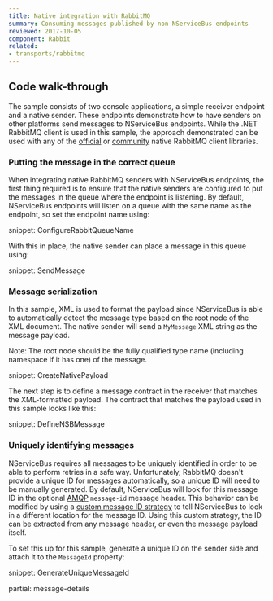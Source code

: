 ```yaml
---
title: Native integration with RabbitMQ
summary: Consuming messages published by non-NServiceBus endpoints
reviewed: 2017-10-05
component: Rabbit
related:
- transports/rabbitmq
---
```



## Code walk-through

The sample consists of two console applications, a simple receiver endpoint and a native sender. These endpoints demonstrate how to have senders on other platforms send messages to NServiceBus endpoints. While the .NET RabbitMQ client is used in this sample, the approach demonstrated can be used with any of the [official](https://www.rabbitmq.com/download.html) or [community](https://www.rabbitmq.com/devtools.html) native RabbitMQ client libraries.


### Putting the message in the correct queue

When integrating native RabbitMQ senders with NServiceBus endpoints, the first thing required is to ensure that the native senders are configured to put the messages in the queue where the endpoint is listening. By default, NServiceBus endpoints will listen on a queue with the same name as the endpoint, so set the endpoint name using:

snippet: ConfigureRabbitQueueName

With this in place, the native sender can place a message in this queue using:

snippet: SendMessage


### Message serialization

In this sample, XML is used to format the payload since NServiceBus is able to automatically detect the message type based on the root node of the XML document. The native sender will send a `MyMessage` XML string as the message payload.

Note: The root node should be the fully qualified type name (including namespace if it has one) of the message.

snippet: CreateNativePayload

The next step is to define a message contract in the receiver that matches the XML-formatted payload. The contract that matches the payload used in this sample looks like this:

snippet: DefineNSBMessage


### Uniquely identifying messages

NServiceBus requires all messages to be uniquely identified in order to be able to perform retries in a safe way. Unfortunately, RabbitMQ doesn't provide a unique ID for messages automatically, so a unique ID will need to be manually generated. By default, NServiceBus will look for this message ID in the optional [AMQP](https://www.rabbitmq.com/amqp-0-9-1-reference.html) `message-id` message header. This behavior can be modified by using a [custom message ID strategy](/transports/rabbitmq/native-integration.md#custom-message-id-strategy) to tell NServiceBus to look in a different location for the message ID. Using this custom strategy, the ID can be extracted from any message header, or even the message payload itself.

To set this up for this sample, generate a unique ID on the sender side and attach it to the `MessageId` property:

snippet: GenerateUniqueMessageId

partial: message-details